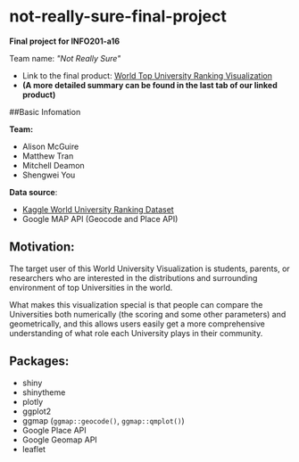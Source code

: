 # not-really-sure-final-project

**Final project for INFO201-a16**

 Team name: *"Not Really Sure"*

* Link to the final product: [World Top University Ranking Visualization](https://jasonyou1995.shinyapps.io/not-really-sure-final-project/)
* **(A more detailed summary can be found in the last tab of our linked product)**

##Basic Infomation

**Team:**

* Alison McGuire
* Matthew Tran
* Mitchell Deamon
* Shengwei You

**Data source**: 

* [Kaggle World University Ranking Dataset](https://www.kaggle.com/mylesoneill/world-university-rankings)
* Google MAP API (Geocode and Place API)

## Motivation:

The target user of this World University Visualization is students, parents, or researchers who are interested in the distributions and surrounding environment of top Universities in the world.

What makes this visualization special is that people can compare the Universities both numerically (the scoring and some other parameters) and geometrically, and this allows users easily get a more comprehensive understanding of what role each University plays in their community.

## Packages:

* shiny
* shinytheme
* plotly
* ggplot2
* ggmap (`ggmap::geocode()`, `ggmap::qmplot()`)
* Google Place API
* Google Geomap API
* leaflet


